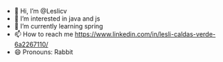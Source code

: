 - 👋 Hi, I’m @Leslicv
- 👀 I’m interested in java and js
- 🌱 I’m currently learning spring
- 📫 How to reach me https://www.linkedin.com/in/lesli-caldas-verde-6a2267110/ 
- 😄 Pronouns: Rabbit
  

<!---
Leslicv/Leslicv is a ✨ special ✨ repository because its `README.md` (this file) appears on your GitHub profile.
You can click the Preview link to take a look at your changes.
--->
